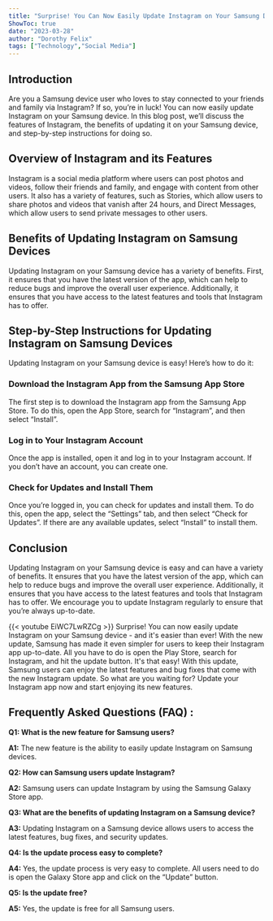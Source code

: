 ```yaml
---
title: "Surprise! You Can Now Easily Update Instagram on Your Samsung Device - Here's How!"
ShowToc: true 
date: "2023-03-28"
author: "Dorothy Felix" 
tags: ["Technology","Social Media"]
---
```

## Introduction 
Are you a Samsung device user who loves to stay connected to your friends and family via Instagram? If so, you’re in luck! You can now easily update Instagram on your Samsung device. In this blog post, we’ll discuss the features of Instagram, the benefits of updating it on your Samsung device, and step-by-step instructions for doing so. 

## Overview of Instagram and its Features
Instagram is a social media platform where users can post photos and videos, follow their friends and family, and engage with content from other users. It also has a variety of features, such as Stories, which allow users to share photos and videos that vanish after 24 hours, and Direct Messages, which allow users to send private messages to other users. 

## Benefits of Updating Instagram on Samsung Devices
Updating Instagram on your Samsung device has a variety of benefits. First, it ensures that you have the latest version of the app, which can help to reduce bugs and improve the overall user experience. Additionally, it ensures that you have access to the latest features and tools that Instagram has to offer. 

## Step-by-Step Instructions for Updating Instagram on Samsung Devices
Updating Instagram on your Samsung device is easy! Here’s how to do it: 

### Download the Instagram App from the Samsung App Store
The first step is to download the Instagram app from the Samsung App Store. To do this, open the App Store, search for “Instagram”, and then select “Install”.

### Log in to Your Instagram Account
Once the app is installed, open it and log in to your Instagram account. If you don’t have an account, you can create one. 

### Check for Updates and Install Them
Once you’re logged in, you can check for updates and install them. To do this, open the app, select the “Settings” tab, and then select “Check for Updates”. If there are any available updates, select “Install” to install them. 

## Conclusion 
Updating Instagram on your Samsung device is easy and can have a variety of benefits. It ensures that you have the latest version of the app, which can help to reduce bugs and improve the overall user experience. Additionally, it ensures that you have access to the latest features and tools that Instagram has to offer. We encourage you to update Instagram regularly to ensure that you’re always up-to-date.

{{< youtube EiWC7LwRZCg >}} 
Surprise! You can now easily update Instagram on your Samsung device - and it's easier than ever! With the new update, Samsung has made it even simpler for users to keep their Instagram app up-to-date. All you have to do is open the Play Store, search for Instagram, and hit the update button. It's that easy! With this update, Samsung users can enjoy the latest features and bug fixes that come with the new Instagram update. So what are you waiting for? Update your Instagram app now and start enjoying its new features.

## Frequently Asked Questions (FAQ) :
**Q1: What is the new feature for Samsung users?**

**A1:** The new feature is the ability to easily update Instagram on Samsung devices.

**Q2: How can Samsung users update Instagram?**

**A2:** Samsung users can update Instagram by using the Samsung Galaxy Store app.

**Q3: What are the benefits of updating Instagram on a Samsung device?**

**A3:** Updating Instagram on a Samsung device allows users to access the latest features, bug fixes, and security updates.

**Q4: Is the update process easy to complete?**

**A4:** Yes, the update process is very easy to complete. All users need to do is open the Galaxy Store app and click on the “Update” button.

**Q5: Is the update free?**

**A5:** Yes, the update is free for all Samsung users.


